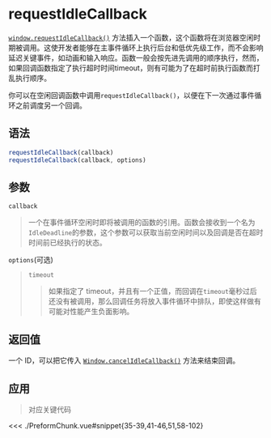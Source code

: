 # requestIdleCallback

[`window.requestIdleCallback()`](https://developer.mozilla.org/zh-CN/docs/Web/API/Window/requestIdleCallback) 方法插入一个函数，这个函数将在浏览器空闲时期被调用。这使开发者能够在主事件循环上执行后台和低优先级工作，而不会影响延迟关键事件，如动画和输入响应。函数一般会按先进先调用的顺序执行，然而，如果回调函数指定了执行超时时间timeout，则有可能为了在超时前执行函数而打乱执行顺序。

你可以在空闲回调函数中调用`requestIdleCallback()`，以便在下一次通过事件循环之前调度另一个回调。

## 语法

```js
requestIdleCallback(callback)
requestIdleCallback(callback, options)
```

## 参数

`callback`
> 一个在事件循环空闲时即将被调用的函数的引用。函数会接收到一个名为`IdleDeadline`的参数，这个参数可以获取当前空闲时间以及回调是否在超时时间前已经执行的状态。

`options`(可选)
> `timeout`
>> 如果指定了 timeout，并且有一个正值，而回调在`timeout`毫秒过后还没有被调用，那么回调任务将放入事件循环中排队，即使这样做有可能对性能产生负面影响。



## 返回值

一个 ID，可以把它传入 [`Window.cancelIdleCallback()`](https://developer.mozilla.org/zh-CN/docs/Web/API/Window/cancelIdleCallback) 方法来结束回调。

## 应用

<script setup>
import PreformChunk from './preformChunk.vue'
</script>

<PreformChunk />

> 对应关键代码

<<< ./PreformChunk.vue#snippet{35-39,41-46,51,58-102}
